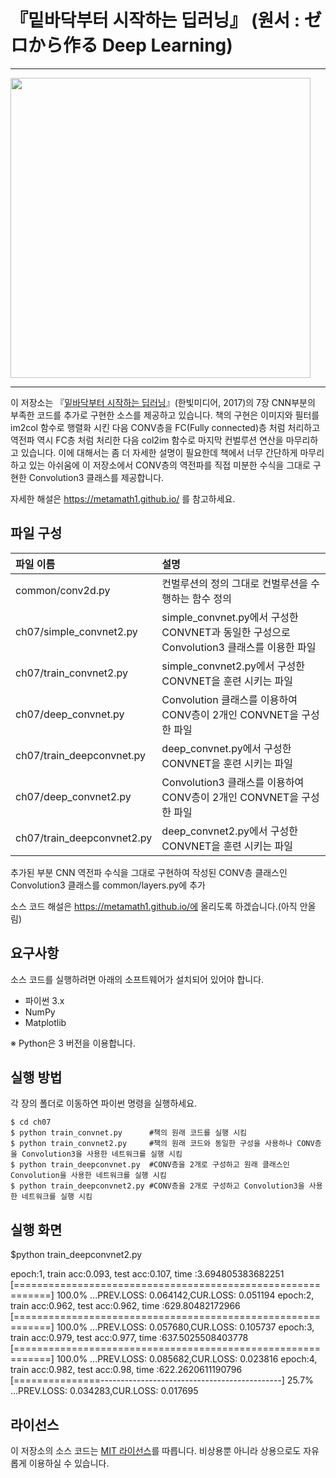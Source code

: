 # 『밑바닥부터 시작하는 딥러닝』 (원서 : ゼロから作る Deep Learning)

---

<img src="https://github.com/WegraLee/deep-learning-from-scratch/blob/master/cover_image.jpg" width="480">

---

이 저장소는 『[밑바닥부터 시작하는 딥러닝](http://www.hanbit.co.kr/store/books/look.php?p_code=B8475831198)』(한빛미디어, 2017)의 
7장 CNN부분의 부족한 코드를 추가로 구현한 소스를 제공하고 있습니다.
책의 구현은 이미지와 필터를 im2col 함수로 행렬화 시킨 다음 CONV층을 FC(Fully connected)층 처럼 처리하고 
역전파 역시 FC층 처럼 처리한 다음 col2im 함수로 마지막 컨벌루션 연산을 마무리하고 있습니다.
이에 대해서는 좀 더 자세한 설명이 필요한데 책에서 너무 간단하게 마무리하고 있는 아쉬움에
이 저장소에서 CONV층의 역전파를 직접 미분한 수식을 그대로 구현한 Convolution3 클래스를 제공합니다.

자세한 해설은 https://metamath1.github.io/ 를 참고하세요.


## 파일 구성

|파일 이름 |설명                                                |
|:--        |:--                                                |
|common/conv2d.py           | 컨벌루션의 정의 그대로 컨벌루션을 수행하는 함수 정의 |
|ch07/simple_convnet2.py    | simple_convnet.py에서 구성한 CONVNET과 동일한 구성으로 Convolution3 클래스를 이용한 파일 |
|ch07/train_convnet2.py     | simple_convnet2.py에서 구성한 CONVNET을 훈련 시키는 파일 |
|ch07/deep_convnet.py       | Convolution 클래스를 이용하여 CONV층이 2개인 CONVNET을 구성한 파일  |
|ch07/train_deepconvnet.py  | deep_convnet.py에서 구성한 CONVNET을 훈련 시키는 파일 |
|ch07/deep_convnet2.py      | Convolution3 클래스를 이용하여 CONV층이 2개인 CONVNET을 구성한 파일  |
|ch07/train_deepconvnet2.py | deep_convnet2.py에서 구성한 CONVNET을 훈련 시키는 파일 |

추가된 부분
CNN 역전파 수식을 그대로 구현하여 작성된 CONV층 클래스인 Convolution3 클래스를 
common/layers.py에 추가

소스 코드 해설은 https://metamath1.github.io/에 올리도록 하겠습니다.(아직 안올림)



## 요구사항
소스 코드를 실행하려면 아래의 소프트웨어가 설치되어 있어야 합니다.

* 파이썬 3.x
* NumPy
* Matplotlib

※ Python은 3 버전을 이용합니다.



## 실행 방법

각 장의 폴더로 이동하연 파이썬 명령을 실행하세요.

```
$ cd ch07
$ python train_convnet.py      #책의 원래 코드를 실행 시킴
$ python train_convnet2.py     #책의 원래 코드와 동일한 구성을 사용하나 CONV층을 Convolution3을 사용한 네트워크를 실행 시킴
$ python train_deepconvnet.py  #CONV층을 2개로 구성하고 원래 클래스인 Convolution을 사용한 네트워크를 실행 시킴
$ python train_deepconvnet2.py #CONV층을 2개로 구성하고 Convolution3을 사용한 네트워크를 실행 시킴
```

## 실행 화면

$python train_deepconvnet2.py

epoch:1, train acc:0.093, test acc:0.107, time :3.694805383682251
[============================================================] 100.0% ...PREV.LOSS:  0.064142,CUR.LOSS:  0.051194
epoch:2, train acc:0.962, test acc:0.962, time :629.80482172966
[============================================================] 100.0% ...PREV.LOSS:  0.057680,CUR.LOSS:  0.105737
epoch:3, train acc:0.979, test acc:0.977, time :637.5025508403778
[============================================================] 100.0% ...PREV.LOSS:  0.085682,CUR.LOSS:  0.023816
epoch:4, train acc:0.982, test acc:0.98, time :622.2620611190796
[===============---------------------------------------------] 25.7% ...PREV.LOSS:  0.034283,CUR.LOSS:  0.017695

## 라이선스

이 저장소의 소스 코드는 [MIT 라이선스](http://www.opensource.org/licenses/MIT)를 따릅니다.
비상용뿐 아니라 상용으로도 자유롭게 이용하실 수 있습니다.
